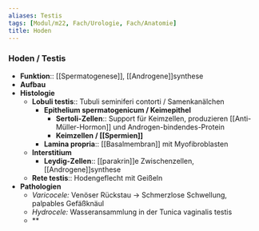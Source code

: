 ```yaml
---
aliases: Testis
tags: [Modul/m22, Fach/Urologie, Fach/Anatomie]
title: Hoden
---
```

### Hoden / Testis
- **Funktion**:: [[Spermatogenese]], [[Androgene]]synthese
- **Aufbau**
- **Histologie**
	- **Lobuli testis**:: Tubuli seminiferi contorti / Samenkanälchen
		- **Epithelium spermatogenicum / Keimepithel**
			- **Sertoli-Zellen**:: Support für Keimzellen, produzieren [[Anti-Müller-Hormon]] und Androgen-bindendes-Protein
			- **Keimzellen / [[Spermien]]**
		- **Lamina propria**:: [[Basalmembran]] mit Myofibroblasten
	- **Interstitium**
		- **Leydig-Zellen**:: [[parakrin]]e Zwischenzellen, [[Androgene]]synthese
	- **Rete testis**:: Hodengeflecht mit Geißeln
- **Pathologien**
	- *Varicocele:* Venöser Rückstau → Schmerzlose Schwellung, palpables Gefäßknäul
	- *Hydrocele:* Wasseransammlung in der Tunica vaginalis testis
	- **